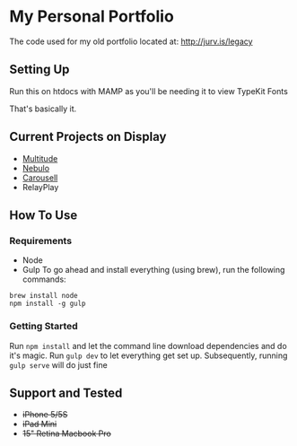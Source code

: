 # My Personal Portfolio

The code used for my old portfolio located at: http://jurv.is/legacy

## Setting Up
Run this on htdocs with MAMP as you'll be needing it to view TypeKit Fonts

That's basically it.

## Current Projects on Display
* [Multitude](https://github.com/multitudeapp)
* [Nebulo](http://nebulo.undertide.co/)
* [Carousell](http://carousell.co/)
* RelayPlay


## How To Use
### Requirements
- Node
- Gulp
To go ahead and install everything (using brew), run the following commands:
```
brew install node
npm install -g gulp
````

### Getting Started
Run `npm install` and let the command line download dependencies and do it's magic.
Run `gulp dev` to let everything get set up. Subsequently, running `gulp serve` will do just fine

## Support and Tested
* ~~iPhone 5/5S~~
* ~~iPad Mini~~
* ~~15" Retina Macbook Pro~~
